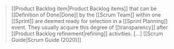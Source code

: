 
> [[Product Backlog item|Product Backlog items]] that can be [[Definition of Done|Done]] by the [[Scrum Team]] within one [[Sprint]] are deemed ready for selection in a [[Sprint Planning]] event. They usually acquire this degree of [[transparency]] after [[Product Backlog refinement|refining]] activities. \[...\]
> [[Scrum Guide|Scrum Guide (2020)]]